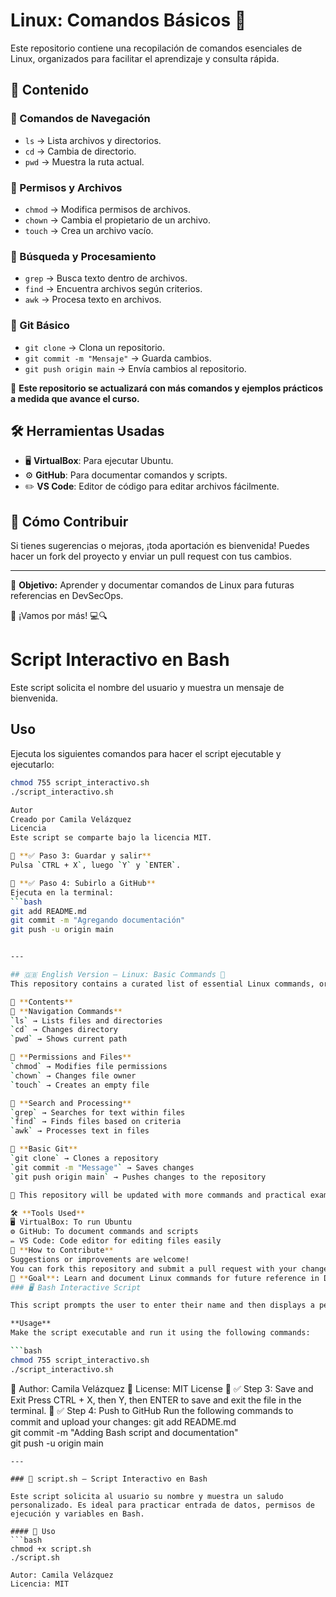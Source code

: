 # Linux: Comandos Básicos 🚀

Este repositorio contiene una recopilación de comandos esenciales de Linux, organizados para facilitar el aprendizaje y consulta rápida.  

## 📜 Contenido  

### 🔹 Comandos de Navegación  
- `ls` → Lista archivos y directorios.  
- `cd` → Cambia de directorio.  
- `pwd` → Muestra la ruta actual.  

### 🔹 Permisos y Archivos  
- `chmod` → Modifica permisos de archivos.  
- `chown` → Cambia el propietario de un archivo.  
- `touch` → Crea un archivo vacío.  

### 🔹 Búsqueda y Procesamiento  
- `grep` → Busca texto dentro de archivos.  
- `find` → Encuentra archivos según criterios.  
- `awk` → Procesa texto en archivos.  

### 🔹 Git Básico  
- `git clone` → Clona un repositorio.  
- `git commit -m "Mensaje"` → Guarda cambios.  
- `git push origin main` → Envía cambios al repositorio.  

📌 **Este repositorio se actualizará con más comandos y ejemplos prácticos a medida que avance el curso.**  

## 🛠 Herramientas Usadas  
- 🖥️ **VirtualBox**: Para ejecutar Ubuntu.  
- ⚙️ **GitHub**: Para documentar comandos y scripts.  
- ✏️ **VS Code**: Editor de código para editar archivos fácilmente.  

## 📝 Cómo Contribuir  
Si tienes sugerencias o mejoras, ¡toda aportación es bienvenida! Puedes hacer un fork del proyecto y enviar un pull request con tus cambios.  

---

📢 **Objetivo:** Aprender y documentar comandos de Linux para futuras referencias en DevSecOps.  

🚀 ¡Vamos por más! 💻🔍  


# Script Interactivo en Bash  

Este script solicita el nombre del usuario y muestra un mensaje de bienvenida.  

## Uso  
Ejecuta los siguientes comandos para hacer el script ejecutable y ejecutarlo:  
```bash
chmod 755 script_interactivo.sh  
./script_interactivo.sh 

Autor
Creado por Camila Velázquez
Licencia
Este script se comparte bajo la licencia MIT.

📌 **✅ Paso 3: Guardar y salir**  
Pulsa `CTRL + X`, luego `Y` y `ENTER`.  

📌 **✅ Paso 4: Subirlo a GitHub**  
Ejecuta en la terminal:  
```bash
git add README.md  
git commit -m "Agregando documentación"  
git push -u origin main


---

## 🇬🇧 English Version – Linux: Basic Commands 🚀
This repository contains a curated list of essential Linux commands, organized for easy learning and quick reference.

📜 **Contents**  
🔹 **Navigation Commands**  
`ls` → Lists files and directories  
`cd` → Changes directory  
`pwd` → Shows current path  

🔹 **Permissions and Files**  
`chmod` → Modifies file permissions  
`chown` → Changes file owner  
`touch` → Creates an empty file  

🔹 **Search and Processing**  
`grep` → Searches for text within files  
`find` → Finds files based on criteria  
`awk` → Processes text in files  

🔹 **Basic Git**  
`git clone` → Clones a repository  
`git commit -m "Message"` → Saves changes  
`git push origin main` → Pushes changes to the repository  

📌 This repository will be updated with more commands and practical examples as the course progresses.

🛠 **Tools Used**  
🖥️ VirtualBox: To run Ubuntu  
⚙️ GitHub: To document commands and scripts  
✏️ VS Code: Code editor for editing files easily  
📝 **How to Contribute**  
Suggestions or improvements are welcome!  
You can fork this repository and submit a pull request with your changes.
📢 **Goal**: Learn and document Linux commands for future reference in DevSecOps.
### 🖥️ Bash Interactive Script

This script prompts the user to enter their name and then displays a personalized welcome message.

**Usage**  
Make the script executable and run it using the following commands:

```bash
chmod 755 script_interactivo.sh  
./script_interactivo.sh
```

👤 Author: Camila Velázquez
📄 License: MIT License
📌 ✅ Step 3: Save and Exit
Press CTRL + X, then Y, then ENTER to save and exit the file in the terminal.
📌 ✅ Step 4: Push to GitHub
Run the following commands to commit and upload your changes:
git add README.md  
git commit -m "Adding Bash script and documentation"  
git push -u origin main
```
---

### 🎯 script.sh – Script Interactivo en Bash

Este script solicita al usuario su nombre y muestra un saludo personalizado. Es ideal para practicar entrada de datos, permisos de ejecución y variables en Bash.

#### 📌 Uso
```bash
chmod +x script.sh
./script.sh

Autor: Camila Velázquez
Licencia: MIT
```
